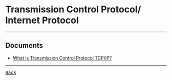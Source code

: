 # Transmission Control Protocol/ Internet Protocol

---

## Documents

- [What is Transmission Control Protocol TCP/IP?](https://www.fortinet.com/resources/cyberglossary/tcp-ip)

---

[<kbd> Back </kbd>](./../readme.md)
